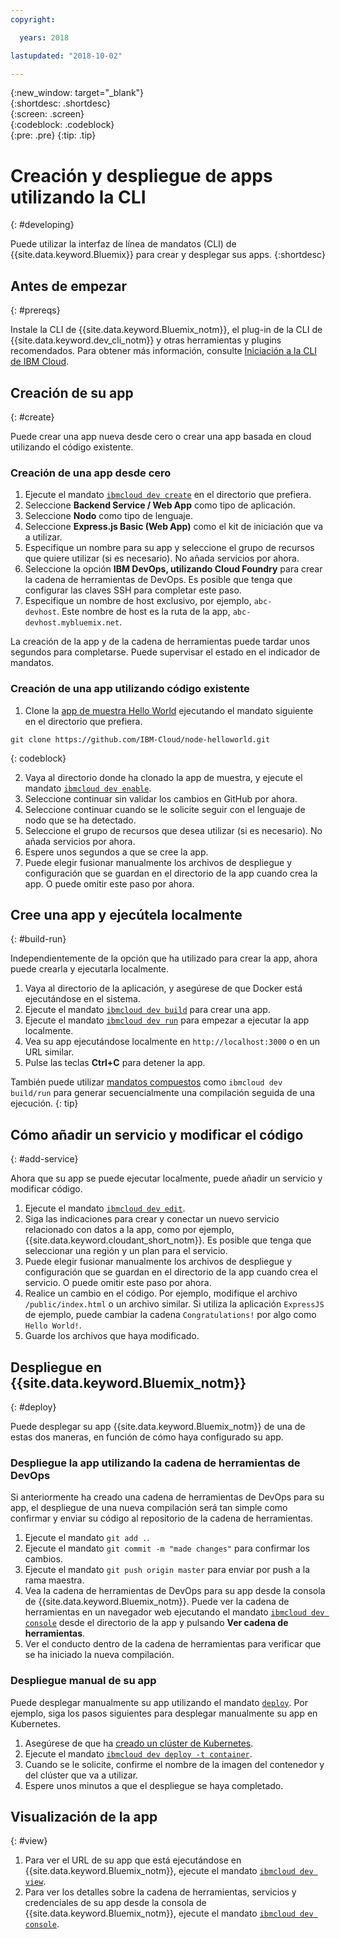 ```yaml
---
copyright:

  years: 2018

lastupdated: "2018-10-02"

---
```


{:new_window: target="_blank"}  
{:shortdesc: .shortdesc}  
{:screen: .screen}  
{:codeblock: .codeblock}  
{:pre: .pre}
{:tip: .tip}

# Creación y despliegue de apps utilizando la CLI
{: #developing}

Puede utilizar la interfaz de línea de mandatos (CLI) de {{site.data.keyword.Bluemix}} para crear y desplegar sus apps.
{:shortdesc}

## Antes de empezar
{: #prereqs}

Instale la CLI de {{site.data.keyword.Bluemix_notm}}, el plug-in de la CLI de {{site.data.keyword.dev_cli_notm}} y otras herramientas y plugins recomendados. Para obtener más información, consulte [Iniciación a la CLI de IBM Cloud](/docs/cli/index.html). 

## Creación de su app
{: #create}

Puede crear una app nueva desde cero o crear una app basada en cloud utilizando el código existente. 

### Creación de una app desde cero

1. Ejecute el mandato [`ibmcloud dev create`](/docs/cli/idt/commands.html#create) en el directorio que prefiera.
2. Seleccione **Backend Service / Web App** como tipo de aplicación.
3. Seleccione **Nodo** como tipo de lenguaje.
4. Seleccione **Express.js Basic (Web App)** como el kit de iniciación que va a utilizar.
5. Especifique un nombre para su app y seleccione el grupo de recursos que quiere utilizar (si es necesario). No añada servicios por ahora.
6. Seleccione la opción **IBM DevOps, utilizando Cloud Foundry** para crear la cadena de herramientas de DevOps. Es posible que tenga que configurar las claves SSH para completar este paso.
7. Especifique un nombre de host exclusivo, por ejemplo, `abc-devhost`. Este nombre de host es la ruta de la app, `abc-devhost.mybluemix.net`.

La creación de la app y de la cadena de herramientas puede tardar unos segundos para completarse. Puede supervisar el estado en el indicador de mandatos.

### Creación de una app utilizando código existente

1. Clone la [app de muestra Hello World](https://github.com/IBM-Cloud/node-helloworld) ejecutando el mandato siguiente en el directorio que prefiera.

  ```
  git clone https://github.com/IBM-Cloud/node-helloworld.git
  ```
  {: codeblock}

2. Vaya al directorio donde ha clonado la app de muestra, y ejecute el mandato [`ibmcloud dev enable`](/docs/cli/idt/commands.html#enable).
3. Seleccione continuar sin validar los cambios en GitHub por ahora.
4. Seleccione continuar cuando se le solicite seguir con el lenguaje de nodo que se ha detectado.
5. Seleccione el grupo de recursos que desea utilizar (si es necesario). No añada servicios por ahora.
6. Espere unos segundos a que se cree la app. 
7. Puede elegir fusionar manualmente los archivos de despliegue y configuración que se guardan en el directorio de la app cuando crea la app. O puede omitir este paso por ahora.

## Cree una app y ejecútela localmente
{: #build-run}

Independientemente de la opción que ha utilizado para crear la app, ahora puede crearla y ejecutarla localmente.

1. Vaya al directorio de la aplicación, y asegúrese de que Docker está ejecutándose en el sistema.
2. Ejecute el mandato [`ibmcloud dev build`](/docs/cli/idt/commands.html#build) para crear una app.
3. Ejecute el mandato [`ibmcloud dev run`](/docs/cli/idt/commands.html#run) para empezar a ejecutar la app localmente.
4. Vea su app ejecutándose localmente en `http://localhost:3000` o en un URL similar.
5. Pulse las teclas **Ctrl+C** para detener la app.

También puede utilizar [mandatos compuestos](/docs/cli/idt/commands.html#compound) como `ibmcloud dev build/run` para generar secuencialmente una compilación seguida de una ejecución.
{: tip}

## Cómo añadir un servicio y modificar el código
{: #add-service}

Ahora que su app se puede ejecutar localmente, puede añadir un servicio y modificar código. 

1. Ejecute el mandato [`ibmcloud dev edit`](/docs/cli/idt/commands.html#edit).
2. Siga las indicaciones para crear y conectar un nuevo servicio relacionado con datos a la app, como por ejemplo, {{site.data.keyword.cloudant_short_notm}}. Es posible que tenga que seleccionar una región y un plan para el servicio.
3. Puede elegir fusionar manualmente los archivos de despliegue y configuración que se guardan en el directorio de la app cuando crea el servicio. O puede omitir este paso por ahora.
4. Realice un cambio en el código. Por ejemplo, modifique el archivo `/public/index.html` o un archivo similar. Si utiliza la aplicación `ExpressJS` de ejemplo, puede cambiar la cadena `Congratulations!` por algo como `Hello World!`.
5. Guarde los archivos que haya modificado.

## Despliegue en {{site.data.keyword.Bluemix_notm}}
{: #deploy}

Puede desplegar su app {{site.data.keyword.Bluemix_notm}} de una de estas dos maneras, en función de cómo haya configurado su app. 

### Despliegue la app utilizando la cadena de herramientas de DevOps

Si anteriormente ha creado una cadena de herramientas de DevOps para su app, el despliegue de una nueva compilación será tan simple como confirmar y enviar su código al repositorio de la cadena de herramientas. 

1. Ejecute el mandato `git add .`.
2. Ejecute el mandato `git commit -m "made changes"` para confirmar los cambios.
3. Ejecute el mandato `git push origin master` para enviar por push a la rama maestra.
4. Vea la cadena de herramientas de DevOps para su app desde la consola de {{site.data.keyword.Bluemix_notm}}. Puede ver la cadena de herramientas en un navegador web ejecutando el mandato [`ibmcloud dev console`](/docs/cli/idt/commands.html#console) desde el directorio de la app y pulsando **Ver cadena de herramientas**.
5. Ver el conducto dentro de la cadena de herramientas para verificar que se ha iniciado la nueva compilación.

### Despliegue manual de su app

Puede desplegar manualmente su app utilizando el mandato [`deploy`](/docs/cli/idt/commands.html#deploy). Por ejemplo, siga los pasos siguientes para desplegar manualmente su app en Kubernetes.

1. Asegúrese de que ha [creado un clúster de Kubernetes](https://console.bluemix.net/containers-kubernetes/overview).
2. Ejecute el mandato [`ibmcloud dev deploy -t container`](/docs/cli/idt/commands.html#deploy).
3. Cuando se le solicite, confirme el nombre de la imagen del contenedor y del clúster que va a utilizar.
4. Espere unos minutos a que el despliegue se haya completado.

## Visualización de la app
{: #view}

1. Para ver el URL de su app que está ejecutándose en {{site.data.keyword.Bluemix_notm}}, ejecute el mandato [`ibmcloud dev view`](/docs/cli/idt/commands.html#view).
2. Para ver los detalles sobre la cadena de herramientas, servicios y credenciales de su app desde la consola de {{site.data.keyword.Bluemix_notm}}, ejecute el mandato [`ibmcloud dev console`](/docs/cli/idt/commands.html#console). 

